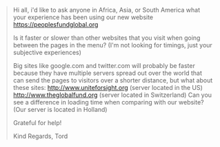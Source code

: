 

> Hi all, i'd like to ask anyone in Africa, Asia, or South America what your experience has been using our new website
https://peoplesfundglobal.org
> 
> Is it faster or slower than other websites that you visit when going between the pages in the menu? (I'm not looking for timings, just your subjective experiences)
> 
> Big sites like google.com and twitter.com will probably be faster because they have multiple servers spread out over the world that can send the pages to visitors over a shorter distance, but what about these sites:
> http://www.uniteforsight.org (server located in the US)
> http://www.theglobalfund.org (server located in Switzerland)
> Can you see a difference in loading time when comparing with our website? (Our server is located in Holland)
> 
> Grateful for help!
> 
> Kind Regards,
> Tord

